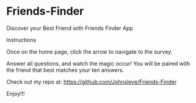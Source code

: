 # Friends-Finder

Discover your Best Friend with Friends Finder App

Instructions

Once on the home page, click the arrow to navigate to the survey.

Answer all questions, and watch the magic occur! You will be paired with the friend that best matches your ten answers.

Check out my repo at: https://github.com/Johnsleye/Friends-Finder

Enjoy!!!